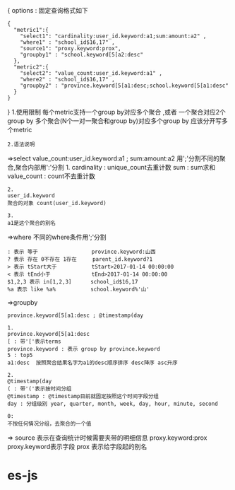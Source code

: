 {
  options : 固定查询格式如下

    {
      "metric1":{
        "select1": "cardinality:user_id.keyword:a1;sum:amount:a2" ,
        "where1" : "school_id$16,17" ,
        "source1": "proxy.keyword:prox",
        "groupby1" : "school.keyword[5[a2:desc"
      },
      "metric2":{
        "select2": "value_count:user_id.keyword:a1" ,
        "where2" : "school_id$16,17" ,
        "groupby2" : "province.keyword[5[a1:desc;school.keyword[5[a1:desc"
      }
    }
}
    1.使用限制
    每个metric支持一个group by对应多个聚合 ,或者 一个聚合对应2个group by
    多个聚合(N个一对一聚合和group by)对应多个group by 应该分开写多个metric

    2.语法说明

  =>select
    value_count:user_id.keyword:a1 ; sum:amount:a2
    用';'分割不同的聚合,聚合内部用':'分割
    1.
    cardinality  : unique_count去重计数
    sum   : sum求和
    value_count : count不去重计数

    2.
    user_id.keyword
    聚合的对象 count(user_id.keyword)

    3.
    a1是这个聚合的别名

  =>where
    不同的where条件用';'分割

    : 表示 等于                 province.keyword:山西
    ? 表示 存在 0不存在 1存在     parent_id.keyword?1
    > 表示 tStart大于           tStart>2017-01-14 00:00:00
    < 表示 tEnd小于             tEnd>2017-01-14 00:00:00
    $1,2,3 表示 in[1,2,3]      school_id$16,17
    %a 表示 like %a%           school.keyword%'山'

  =>groupby

    province.keyword[5[a1:desc ; @timestamp(day

    1.
    province.keyword[5[a1:desc
    [ : 带'['表示terms
    province.keyword : 表示 group by province.keyword  
    5 : top5
    a1:desc  按照聚合结果名字为a1的desc顺序排序 desc降序 asc升序

    2.
    @timestamp(day
    ( : 带'('表示按时间分组
    @timestamp : @timestamp目前就固定按照这个时间字段分组
    day : 分组级别 year, quarter, month, week, day, hour, minute, second

    0:
    不按任何情况分组，去聚合的一个值

  => source
    表示在查询统计时候需要夹带的明细信息
    proxy.keyword:prox
    proxy.keyword表示字段   prox  表示给字段起的别名
# es-js
